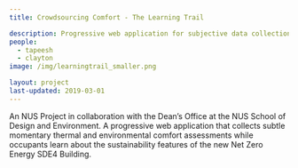 ```yaml
---
title: Crowdsourcing Comfort - The Learning Trail

description: Progressive web application for subjective data collection
people:
  - tapeesh
  - clayton
image: /img/learningtrail_smaller.png

layout: project
last-updated: 2019-03-01
---
```


An NUS Project in collaboration with the Dean’s Office at the NUS School of Design and Environment. A progressive web application that collects subtle momentary thermal and environmental comfort assessments while occupants learn about the sustainability features of the new Net Zero Energy SDE4 Building.